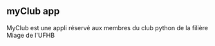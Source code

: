 ## myClub app

MyClub est une appli réservé aux membres du club python de la filière Miage de l'UFHB 
